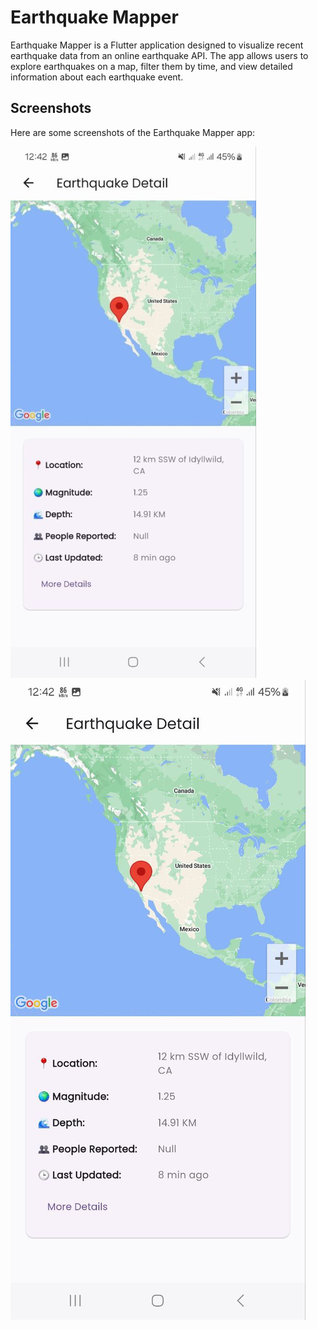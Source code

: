 # Earthquake Mapper

Earthquake Mapper is a Flutter application designed to visualize recent earthquake data from an online earthquake API. The app allows users to explore earthquakes on a map, filter them by time, and view detailed information about each earthquake event.
## Screenshots

Here are some screenshots of the Earthquake Mapper app:

![Screenshot 1](assets/screenshots/screenshot2.jpg)
![Screenshot 2](assets/screenshots/screenshot1.jpg)
